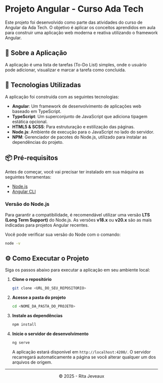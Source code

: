 # Projeto Angular - Curso Ada Tech

Este projeto foi desenvolvido como parte das atividades do curso de Angular da Ada Tech. O objetivo é aplicar os conceitos aprendidos em aula para construir uma aplicação web moderna e reativa utilizando o framework Angular.

## 📝 Sobre a Aplicação

A aplicação é uma lista de tarefas (To-Do List) simples, onde o usuário pode adicionar, visualizar e marcar a tarefa como concluida. 

## 🚀 Tecnologias Utilizadas

A aplicação foi construída com as seguintes tecnologias:

- **Angular**: Um framework de desenvolvimento de aplicações web baseado em TypeScript.
- **TypeScript**: Um superconjunto de JavaScript que adiciona tipagem estática opcional.
- **HTML5 & SCSS**: Para estruturação e estilização das páginas.
- **Node.js**: Ambiente de execução para o JavaScript no lado do servidor.
- **NPM**: Gerenciador de pacotes do Node.js, utilizado para instalar as dependências do projeto.

## 📦 Pré-requisitos

Antes de começar, você vai precisar ter instalado em sua máquina as seguintes ferramentas:
- [Node.js](https://nodejs.org/en/)
- [Angular CLI](https://angular.io/cli)

### Versão do Node.js

Para garantir a compatibilidade, é recomendável utilizar uma versão **LTS (Long Term Support)** do Node.js. As versões **v18.x** ou **v20.x** são as mais indicadas para projetos Angular recentes.

Você pode verificar sua versão do Node com o comando:
```bash
node -v
```

## ⚙️ Como Executar o Projeto

Siga os passos abaixo para executar a aplicação em seu ambiente local:

1.  **Clone o repositório**
    ```bash
    git clone <URL_DO_SEU_REPOSITORIO>
    ```

2.  **Acesse a pasta do projeto**
    ```bash
    cd <NOME_DA_PASTA_DO_PROJETO>
    ```

3.  **Instale as dependências**
    ```bash
    npm install
    ```

4.  **Inicie o servidor de desenvolvimento**
    ```bash
    ng serve
    ```
    A aplicação estará disponível em `http://localhost:4200/`. O servidor recarregará automaticamente a página se você alterar qualquer um dos arquivos de origem.

---

<p align="center"> © 2025 - Rita Jeveaux</p>
